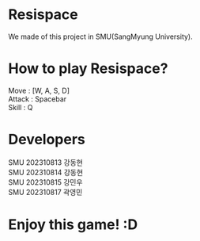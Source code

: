 # Resispace
We made of this project in SMU(SangMyung University).

# How to play Resispace?
Move : [W, A, S, D] <br>
Attack : Spacebar<br>
Skill : Q<br>

# Developers
SMU 202310813 강동현<br>
SMU 202310814 강동현<br>
SMU 202310815 강민우<br>
SMU 202310817 곽영민<br>

# Enjoy this game! :D
